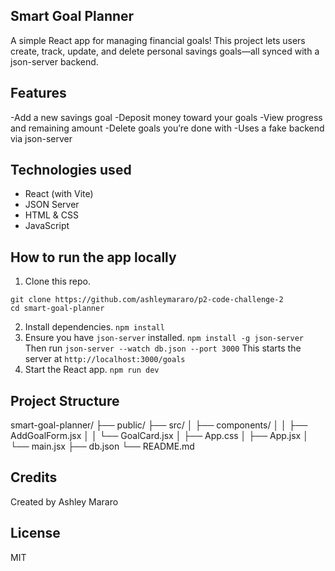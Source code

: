 ## Smart Goal Planner
A simple React app for managing financial goals! This project lets users create, track, update, and delete personal savings goals—all synced with a json-server backend.

## Features
-Add a new savings goal
-Deposit money toward your goals
-View progress and remaining amount
-Delete goals you’re done with
-Uses a fake backend via json-server

## Technologies used
- React (with Vite)
- JSON Server
- HTML & CSS
- JavaScript

## How to run the app locally
1. Clone this repo.
```
git clone https://github.com/ashleymararo/p2-code-challenge-2
cd smart-goal-planner
```
2. Install dependencies.
```npm install```
3. Ensure you have ```json-server``` installed.
```npm install -g json-server```
Then run
```json-server --watch db.json --port 3000```
This starts the server at ```http://localhost:3000/goals```
4. Start the React app.
```npm run dev```

## Project Structure

smart-goal-planner/
├── public/
├── src/
│   ├── components/
│   │   ├── AddGoalForm.jsx
│   │   └── GoalCard.jsx
│   ├── App.css
│   ├── App.jsx
│   └── main.jsx
├── db.json
└── README.md

## Credits
Created by Ashley Mararo

## License
MIT
